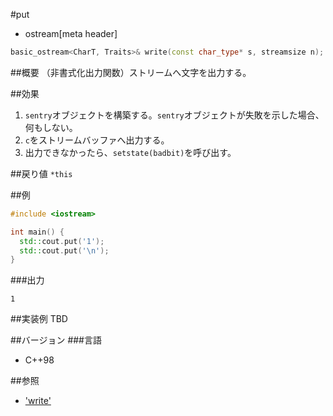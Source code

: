#put
* ostream[meta header]

```cpp
basic_ostream<CharT, Traits>& write(const char_type* s, streamsize n);
```

##概要
（非書式化出力関数）ストリームへ文字を出力する。

##効果
1. `sentry`オブジェクトを構築する。`sentry`オブジェクトが失敗を示した場合、何もしない。
1. `c`をストリームバッファへ出力する。
1. 出力できなかったら、`setstate(badbit)`を呼び出す。

##戻り値
`*this`

##例
```cpp
#include <iostream>

int main() {
  std::cout.put('1');
  std::cout.put('\n');
}
```

###出力
```
1
```

##実装例
TBD

##バージョン
###言語
- C++98

##参照
- ['write'](write.md)
